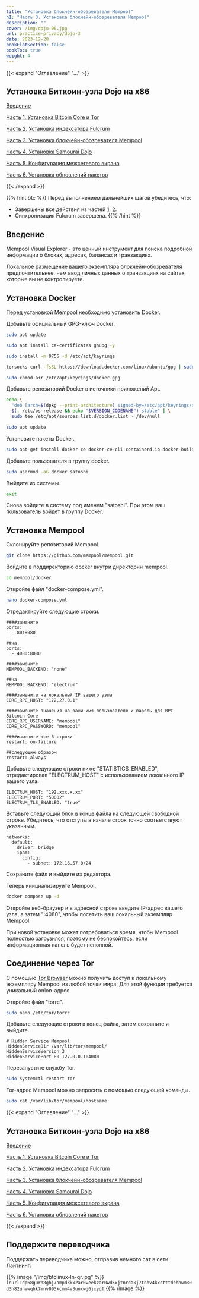 ```yaml
---
title: "Установка блокчейн-обозревателя Mempool"
h1: "Часть 3. Установка блокчейн-обозревателя Mempool"
description: ""
cover: /img/dojo-06.jpg
url: practice-privacy/dojo-3
date: 2023-12-20
bookFlatSection: false
bookToc: true
weight: 4
---
```


{{< expand "Оглавление" "..." >}}

## Установка Биткоин-узла Dojo на x86

[Введение](/practice-privacy/dojo-0)

[Часть 1. Установка Bitcoin Core и Tor](/practice-privacy/dojo-1)

[Часть 2. Установка индексатора Fulcrum](/practice-privacy/dojo-2)

[Часть 3. Установка блокчейн-обозревателя Mempool](/practice-privacy/dojo-3)

[Часть 4. Установка Samourai Dojo](/practice-privacy/dojo-4)

[Часть 5. Конфигурация межсетевого экрана](/practice-privacy/dojo-5)

[Часть 6. Установка обновлений пакетов](/practice-privacy/dojo-6)

{{< /expand >}}

{{% hint btc %}}
Перед выполнением дальнейших шагов убедитесь, что:
- Завершены все действия из частей [1](/privacy/dojo-1), [2](/privacy/dojo-2).
- Синхронизация Fulcrum завершена.
{{% /hint %}}

## Введение

Mempool Visual Explorer - это ценный инструмент для поиска подробной информации о блоках, адресах, балансах и транзакциях.

Локальное размещение вашего экземпляра блокчейн-обозревателя предпочтительнее, чем ввод личных данных о транзакциях на сайтах, которые вы не контролируете.

## Установка Docker

Перед установкой Mempool необходимо установить Docker.

Добавьте официальный GPG-ключ Docker.

```bash
sudo apt update
```

```bash
sudo apt install ca-certificates gnupg -y
```

```bash
sudo install -m 0755 -d /etc/apt/keyrings
```

```bash
torsocks curl -fsSL https://download.docker.com/linux/ubuntu/gpg | sudo gpg --dearmor -o /etc/apt/keyrings/docker.gpg
```

```bash
sudo chmod a+r /etc/apt/keyrings/docker.gpg
```

Добавьте репозиторий Docker в источники приложений Apt.

```bash
echo \
  "deb [arch=$(dpkg --print-architecture) signed-by=/etc/apt/keyrings/docker.gpg] https://download.docker.com/linux/ubuntu \
  $(. /etc/os-release && echo "$VERSION_CODENAME") stable" | \
  sudo tee /etc/apt/sources.list.d/docker.list > /dev/null
```

```bash
sudo apt update
```

Установите пакеты Docker.

```bash
sudo apt-get install docker-ce docker-ce-cli containerd.io docker-buildx-plugin docker-compose-plugin -y
```

Добавьте пользователя в группу docker.

```bash
sudo usermod -aG docker satoshi
```

Выйдите из системы.

```bash
exit
```

Снова войдите в систему под именем "satoshi". При этом ваш пользователь войдет в группу Docker.

## Установка Mempool

Склонируйте репозиторий Mempool.

```bash
git clone https://github.com/mempool/mempool.git
```

Войдите в поддиректорию docker внутри директории mempool.

```bash
cd mempool/docker
```

Откройте файл "docker-compose.yml".

```bash
nano docker-compose.yml
```

Отредактируйте следующие строки.

```
####замените
ports:
  - 80:8080

##на
ports:
  - 4080:8080
```

```
####замените
MEMPOOL_BACKEND: "none"

##на
MEMPOOL_BACKEND: "electrum"
```

```
####замените на локальный IP вашего узла
CORE_RPC_HOST: "172.27.0.1"
```

```
####замените значения на ваши имя пользователя и пароль для RPC Bitcoin Core
CORE_RPC_USERNAME: "mempool"
CORE_RPC_PASSWORD: "mempool"
```

```
####измените все 3 строки
restart: on-failure

##следующим образом
restart: always
```

Добавьте следующие строки ниже "STATISTICS_ENABLED", отредактировав "ELECTRUM_HOST" с использованием локального IP вашего узла.

```
ELECTRUM_HOST: "192.xxx.x.xx"
ELECTRUM_PORT: "50002"
ELECTRUM_TLS_ENABLED: "true"
```

Вставьте следующий блок в конце файла на следующей свободной строке. Убедитесь, что отступы в начале строк точно соответствуют указанным.

```
networks:
  default:
    driver: bridge
    ipam:
      config:
        - subnet: 172.16.57.0/24
```

Сохраните файл и выйдите из редактора.

Теперь инициализируйте Mempool.

```bash
docker compose up -d
```

Откройте веб-браузер и в адресной строке введите IP-адрес вашего узла, а затем ":4080", чтобы посетить ваш локальный экземпляр Mempool.

При новой установке может потребоваться время, чтобы Mempool полностью загрузился, поэтому не беспокойтесь, если информационная панель будет неполной.

## Соединение через Tor

С помощью [Tor Browser](https://www.torproject.org/download/) можно получить доступ к локальному экземпляру Mempool из любой точки мира. Для этой функции требуется уникальный onion-адрес.

Откройте файл "torrc".

```bash
sudo nano /etc/tor/torrc
```

Добавьте следующие строки в конец файла, затем сохраните и выйдите.

```
# Hidden Service Mempool
HiddenServiceDir /var/lib/tor/mempool/
HiddenServiceVersion 3
HiddenServicePort 80 127.0.0.1:4080
```

Перезапустите службу Tor.

```bash
sudo systemctl restart tor
```

Tor-адрес Mempool можно запросить с помощью следующей команды.

```bash
sudo cat /var/lib/tor/mempool/hostname
```

{{< expand "Оглавление" "..." >}}

## Установка Биткоин-узла Dojo на x86

[Введение](/practice-privacy/dojo-0)

[Часть 1. Установка Bitcoin Core и Tor](/practice-privacy/dojo-1)

[Часть 2. Установка индексатора Fulcrum](/practice-privacy/dojo-2)

[Часть 3. Установка блокчейн-обозревателя Mempool](/practice-privacy/dojo-3)

[Часть 4. Установка Samourai Dojo](/practice-privacy/dojo-4)

[Часть 5. Конфигурация межсетевого экрана](/practice-privacy/dojo-5)

[Часть 6. Установка обновлений пакетов](/practice-privacy/dojo-6)

{{< /expand >}}

## Поддержите переводчика

Поддержать переводчика можно, отправив немного сат в сети Лайтнинг:

{{% image "/img/btclinux-ln-qr.jpg" %}}
`lnurl1dp68gurn8ghj7ampd3kx2ar0veekzar0wd5xjtnrdakj7tnhv4kxctttdehhwm30d3h82unvwqhk7mnv093kcmm4v3unxwg6jxyqf`
{{% /image %}}